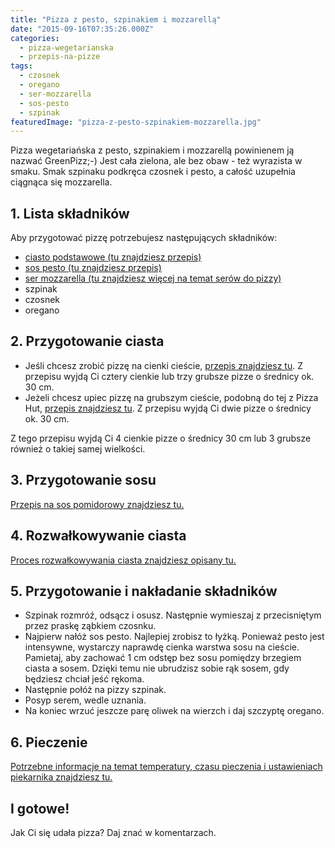 ```yaml
---
title: "Pizza z pesto, szpinakiem i mozzarellą"
date: "2015-09-16T07:35:26.000Z"
categories: 
  - pizza-wegetarianska
  - przepis-na-pizze
tags: 
  - czosnek
  - oregano
  - ser-mozzarella
  - sos-pesto
  - szpinak
featuredImage: "pizza-z-pesto-szpinakiem-mozzarella.jpg"
---
```


Pizza wegetariańska z pesto, szpinakiem i mozzarellą powinienem ją nazwać GreenPizz;-) Jest cała zielona, ale bez obaw - też wyrazista w smaku. Smak szpinaku podkręca czosnek i pesto, a całość uzupełnia ciągnąca się mozzarella.

## 1\. Lista składników

Aby przygotować pizzę potrzebujesz następujących składników:

- <a title="Przepis na ciasto podstawowe" href="/przepis-na-ciasto-na-pizze/">ciasto podstawowe (tu znajdziesz przepis)</a>
- <a title="Przepis na sos pesto" href="/sos-pesto/">sos pesto (tu znajdziesz przepis)</a>
- <a title="Ser do pizzy" href="/jaki-ser-wybrac-do-pizzy/">ser mozzarella (tu znajdziesz więcej na temat serów do pizzy)</a>
- szpinak
- czosnek
- oregano

## 2\. Przygotowanie ciasta

- Jeśli chcesz zrobić pizzę na cienki cieście, <a title="Przepis na ciasto podstawowe" href="/przepis-na-ciasto-na-pizze/">przepis znajdziesz tu</a>. Z przepisu wyjdą Ci cztery cienkie lub trzy grubsze pizze o średnicy ok. 30 cm.
- Jeżeli chcesz upiec pizzę na grubszym cieście, podobną do tej z Pizza Hut, <a title="Przepis na pizzę na grubym cieście" href="/jak-zrobic-ciasto-na-pizze-jak-w-pizza-hut/">przepis znajdziesz tu</a>. Z przepisu wyjdą Ci dwie pizze o średnicy ok. 30 cm.

Z tego przepisu wyjdą Ci 4 cienkie pizze o średnicy 30 cm lub 3 grubsze również o takiej samej wielkości.

## 3\. Przygotowanie sosu

<a title="Przepis na sos pomidorowy" href="/sos-pomidorowy/">Przepis na sos pomidorowy znajdziesz tu.</a>

## 4\. Rozwałkowywanie ciasta

<a title="Rozwałkowywanie ciasta" href="/jak-walkowac-ciasto-pizzy/">Proces rozwałkowywania ciasta znajdziesz opisany tu.</a>

## 5\. Przygotowanie i nakładanie składników

- Szpinak rozmróź, odsącz i osusz. Następnie wymieszaj z przecisniętym przez praskę ząbkiem czosnku.
- Najpierw nałóż sos pesto. Najlepiej zrobisz to łyżką. Ponieważ pesto jest intensywne, wystarczy naprawdę cienka warstwa sosu na cieście. Pamietaj, aby zachować 1 cm odstęp bez sosu pomiędzy brzegiem ciasta a sosem. Dzięki temu nie ubrudzisz sobie rąk sosem, gdy będziesz chciał jeść rękoma.
- Następnie połóż na pizzy szpinak.
- Posyp serem, wedle uznania.
- Na koniec wrzuć jeszcze parę oliwek na wierzch i daj szczyptę oregano.

## 6\. Pieczenie

<a title="Jak ustawić piekarnik do pieczenia pizzy" href="/jak-ustawic-piekarnik-pieczenia-pizzy/">Potrzebne informacje na temat temperatury, czasu pieczenia i ustawieniach piekarnika znajdziesz tu.</a>

## I gotowe!

Jak Ci się udała pizza? Daj znać w komentarzach.
